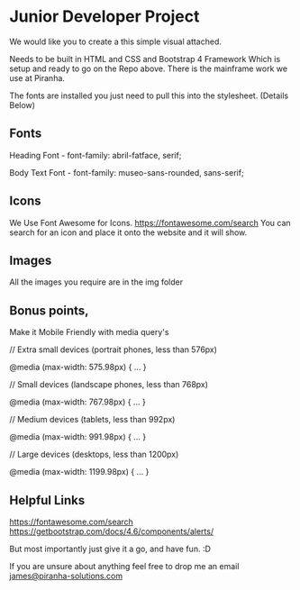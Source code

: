 # Junior Developer Project

We would like you to create a this simple visual attached.

Needs to be built in HTML and CSS and Bootstrap 4 Framework Which is setup and ready to go on the Repo above. There is the mainframe work we use at Piranha.

The fonts are installed you just need to pull this into the stylesheet. (Details Below)

## Fonts

Heading Font - font-family: abril-fatface, serif;

Body Text Font - font-family: museo-sans-rounded, sans-serif;

## Icons

We Use Font Awesome for Icons.  https://fontawesome.com/search You can search for an icon and place it onto the website and it will show.

<i class="fa-brands fa-facebook-f"></i>

## Images

All the images you require are in the img folder


## Bonus points,

Make it Mobile Friendly with media query's

// Extra small devices (portrait phones, less than 576px)

@media (max-width: 575.98px) { ... }

// Small devices (landscape phones, less than 768px)

@media (max-width: 767.98px) { ... }

// Medium devices (tablets, less than 992px)

@media (max-width: 991.98px) { ... }

// Large devices (desktops, less than 1200px)

@media (max-width: 1199.98px) { ... }


## Helpful Links

https://fontawesome.com/search
https://getbootstrap.com/docs/4.6/components/alerts/


But most importantly just give it a go, and have fun. :D

If you are unsure about anything feel free to drop me an email james@piranha-solutions.com
